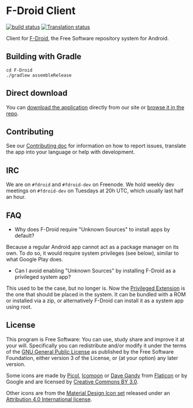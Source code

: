 # F-Droid Client

[![build status](https://gitlab.com/ci/projects/6571/status.png?ref=master)](https://gitlab.com/ci/projects/6571?ref=master) [![Translation status](https://hosted.weblate.org/widgets/f-droid/-/svg-badge.svg)](https://hosted.weblate.org/engage/f-droid/)

Client for [F-Droid](https://f-droid.org), the Free Software repository system
for Android.

## Building with Gradle

    cd F-Droid
    ./gradlew assembleRelease

## Direct download

You can [download the application](https://f-droid.org/FDroid.apk) directly
from our site or [browse it in the repo](https://f-droid.org/app/org.fdroid.fdroid).

## Contributing

See our [Contributing doc](CONTRIBUTING.md) for information on how to report
issues, translate the app into your language or help with development.

## IRC

We are on `#fdroid` and `#fdroid-dev` on Freenode. We hold weekly dev meetings
on `#fdroid-dev` on Tuesdays at 20h UTC, which usually last half an hour.

## FAQ

* Why does F-Droid require "Unknown Sources" to install apps by default?

Because a regular Android app cannot act as a package manager on its
own. To do so, it would require system privileges (see below), similar
to what Google Play does.

* Can I avoid enabling "Unknown Sources" by installing F-Droid as a
  privileged system app?

This used to be the case, but no longer is. Now the [Privileged
Extension](Privileged-Extension/) is the one that should be placed in
the system. It can be bundled with a ROM or installed via a zip, or
alternatively F-Droid can install it as a system app using root.

## License

This program is Free Software: You can use, study share and improve it at your
will. Specifically you can redistribute and/or modify it under the terms of the
[GNU General Public License](https://www.gnu.org/licenses/gpl.html) as
published by the Free Software Foundation, either version 3 of the License, or
(at your option) any later version.

Some icons are made by [Picol](http://www.flaticon.com/authors/picol),
[Icomoon](http://www.flaticon.com/authors/icomoon) or
[Dave Gandy](http://www.flaticon.com/authors/dave-gandy) from
[Flaticon](http://www.flaticon.com) or by Google and are licensed by
[Creative Commons BY 3.0](https://creativecommons.org/licenses/by/3.0/).

Other icons are from the
[Material Design Icon set](https://github.com/google/material-design-icons)
released under an
[Attribution 4.0 International license](https://creativecommons.org/licenses/by/4.0/).
